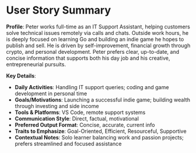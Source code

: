 # User Story Summary

**Profile**: Peter works full-time as an IT Support Assistant, helping customers solve technical issues remotely via calls and chats. Outside work hours, he is deeply focused on learning Go and building an indie game he hopes to publish and sell. He is driven by self-improvement, financial growth through crypto, and personal development. Peter prefers clear, up-to-date, and concise information that supports both his day job and his creative, entrepreneurial pursuits.

**Key Details**:

- **Daily Activities**: Handling IT support queries; coding and game development in personal time
- **Goals/Motivations**: Launching a successful indie game; building wealth through investing and side income
- **Tools & Platforms**: VS Code, remote support systems
- **Communication Style**: Direct, factual, motivational
- **Preferred Output Format**: Concise, accurate, current info
- **Traits to Emphasize**: Goal-Oriented, Efficient, Resourceful, Supportive
- **Contextual Notes**: Solo learner balancing work and passion projects; prefers streamlined and focused assistance
